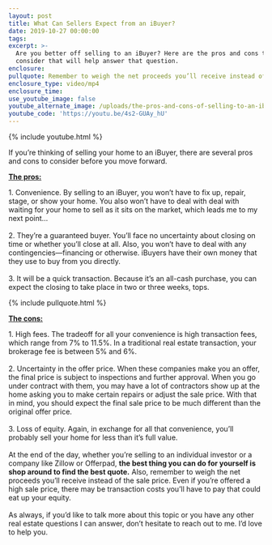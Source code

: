 ```yaml
---
layout: post
title: What Can Sellers Expect from an iBuyer?
date: 2019-10-27 00:00:00
tags:
excerpt: >-
  Are you better off selling to an iBuyer? Here are the pros and cons to
  consider that will help answer that question.
enclosure:
pullquote: Remember to weigh the net proceeds you’ll receive instead of the sale price.
enclosure_type: video/mp4
enclosure_time:
use_youtube_image: false
youtube_alternate_image: /uploads/the-pros-and-cons-of-selling-to-an-ibuyer-youtube.jpg
youtube_code: 'https://youtu.be/4s2-GUAy_hU'
---
```


{% include youtube.html %}

If you’re thinking of selling your home to an iBuyer, there are several pros and cons to consider before you move forward.&nbsp;

<u><strong>The pros:</strong></u>

1\. Convenience. By selling to an iBuyer, you won’t have to fix up, repair, stage, or show your home. You also won’t have to deal with deal with waiting for your home to sell as it sits on the market, which leads me to my next point…<br><br>2\. They’re a guaranteed buyer. You’ll face no uncertainty about closing on time or whether you’ll close at all. Also, you won’t have to deal with any contingencies—financing or otherwise. iBuyers have their own money that they use to buy from you directly.&nbsp;<br><br>3\. It will be a quick transaction. Because it’s an all-cash purchase, you can expect the closing to take place in two or three weeks, tops.

{% include pullquote.html %}

<u><strong>The cons:</strong></u>

1\. High fees. The tradeoff for all your convenience is high transaction fees, which range from 7% to 11.5%. In a traditional real estate transaction, your brokerage fee is between 5% and 6%.&nbsp;<br><br>2\. Uncertainty in the offer price. When these companies make you an offer, the final price is subject to inspections and further approval. When you go under contract with them, you may have a lot of contractors show up at the home asking you to make certain repairs or adjust the sale price. With that in mind, you should expect the final sale price to be much different than the original offer price.&nbsp;<br><br>3\. Loss of equity. Again, in exchange for all that convenience, you’ll probably sell your home for less than it’s full value.&nbsp;<br><br>At the end of the day, whether you’re selling to an individual investor or a company like Zillow or Offerpad, **the best thing you can do for yourself is shop around to find the best quote.** Also, remember to weigh the net proceeds you’ll receive instead of the sale price. Even if you’re offered a high sale price, there may be transaction costs you’ll have to pay that could eat up your equity.&nbsp;<br><br>As always, if you’d like to talk more about this topic or you have any other real estate questions I can answer, don’t hesitate to reach out to me. I’d love to help you.<br>&nbsp;